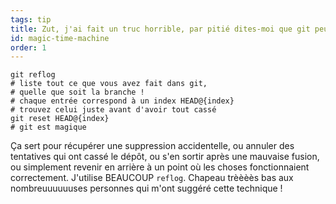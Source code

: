 ```yaml
---
tags: tip
title: Zut, j'ai fait un truc horrible, par pitié dites-moi que git peut voyager dans le temps !?!
id: magic-time-machine
order: 1
---
```


```git
git reflog
# liste tout ce que vous avez fait dans git,
# quelle que soit la branche !
# chaque entrée correspond à un index HEAD@{index}
# trouvez celui juste avant d'avoir tout cassé
git reset HEAD@{index}
# git est magique
```

Ça sert pour récupérer une suppression accidentelle, ou annuler des tentatives qui ont cassé le dépôt, ou s'en sortir après une mauvaise fusion, ou simplement revenir en arrière à un point où les choses fonctionnaient correctement. J'utilise BEAUCOUP `reflog`. Chapeau trèèèès bas aux nombreuuuuuuses personnes qui m'ont suggéré cette technique !
